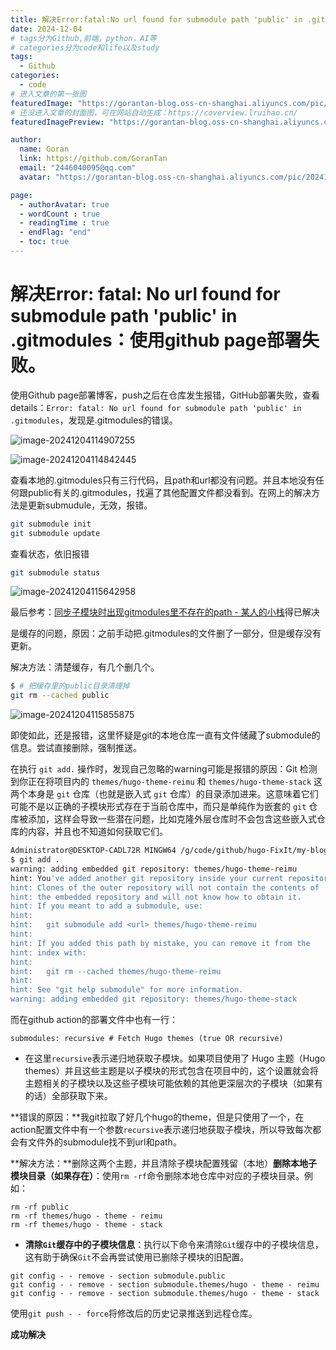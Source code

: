 ```yaml
---
title: 解决Error:fatal:No url found for submodule path 'public' in .gitmodules.使用github page部署失败。
date: 2024-12-04
# tags分为Github,前端，python，AI等
# categories分为code和life以及study
tags:
  - Github
categories:
  - code
# 进入文章的第一张图
featuredImage: "https://gorantan-blog.oss-cn-shanghai.aliyuncs.com/pic/20241204102529533.jpg"
# 还没进入文章的封面图，可在网站自动生成：https://coverview.lruihao.cn/
featuredImagePreview: "https://gorantan-blog.oss-cn-shanghai.aliyuncs.com/pic/20241204120301258.png"

author:
  name: Goran
  link: https://github.com/GoranTan
  email: "2446040095@qq.com"
  avatar: "https://gorantan-blog.oss-cn-shanghai.aliyuncs.com/pic/20241203195700868.png"

page:
  - authorAvatar: true
  - wordCount : true
  - readingTime : true
  - endFlag: "end"
  - toc: true
---
```








# 解决Error: fatal: No url found for submodule path 'public' in .gitmodules：使用github page部署失败。

使用Github page部署博客，push之后在仓库发生报错，GitHub部署失败，查看details：`Error: fatal: No url found for submodule path 'public' in .gitmodules`，发现是.gitmodules的错误。

<!--more-->

![image-20241204114907255](https://gorantan-blog.oss-cn-shanghai.aliyuncs.com/pic/20241204114907288.png)

![image-20241204114842445](https://gorantan-blog.oss-cn-shanghai.aliyuncs.com/pic/20241204114842512.png)

查看本地的.gitmodules只有三行代码，且path和url都没有问题。并且本地没有任何跟public有关的.gitmodules，找遍了其他配置文件都没看到。在网上的解决方法是更新submudule，无效，报错。

```bash
git submodule init
git submodule update
```

查看状态，依旧报错

```bash
git submodule status
```

![image-20241204115642958](https://gorantan-blog.oss-cn-shanghai.aliyuncs.com/pic/20241204115642989.png)

最后参考：[同步子模块时出现gitmodules里不存在的path - 某人的小栈](https://www.fordece.cn/posts/同步子模块时出现gitmodules里不存在的path/)得已解决

是缓存的问题，原因：之前手动把.gitmodules的文件删了一部分，但是缓存没有更新。

解决方法：清楚缓存，有几个删几个。

```bash
$ # 把缓存里的public目录清理掉
git rm --cached public
```

![image-20241204115855875](https://gorantan-blog.oss-cn-shanghai.aliyuncs.com/pic/20241204115855913.png)



即使如此，还是报错，这里怀疑是git的本地仓库一直有文件储藏了submodule的信息。尝试直接删除，强制推送。

在执行 `git add.` 操作时，发现自己忽略的warning可能是报错的原因：Git 检测到你正在将项目内的 `themes/hugo-theme-reimu` 和 `themes/hugo-theme-stack` 这两个本身是 `git` 仓库（也就是嵌入式 `git` 仓库）的目录添加进来。这意味着它们可能不是以正确的子模块形式存在于当前仓库中，而只是单纯作为嵌套的 `git` 仓库被添加，这样会导致一些潜在问题，比如克隆外层仓库时不会包含这些嵌入式仓库的内容，并且也不知道如何获取它们。

```bash
Administrator@DESKTOP-CADL72R MINGW64 /g/code/github/hugo-FixIt/my-blog (main)
$ git add .
warning: adding embedded git repository: themes/hugo-theme-reimu
hint: You've added another git repository inside your current repository.
hint: Clones of the outer repository will not contain the contents of
hint: the embedded repository and will not know how to obtain it.
hint: If you meant to add a submodule, use:
hint:
hint:   git submodule add <url> themes/hugo-theme-reimu
hint:
hint: If you added this path by mistake, you can remove it from the
hint: index with:
hint:
hint:   git rm --cached themes/hugo-theme-reimu
hint:
hint: See "git help submodule" for more information.
warning: adding embedded git repository: themes/hugo-theme-stack
```

而在github action的部署文件中也有一行：

```
submodules: recursive # Fetch Hugo themes (true OR recursive)
```

- 在这里`recursive`表示递归地获取子模块。如果项目使用了 Hugo 主题（Hugo themes）并且这些主题是以子模块的形式包含在项目中的，这个设置就会将主题相关的子模块以及这些子模块可能依赖的其他更深层次的子模块（如果有的话）全部获取下来。



**错误的原因：**我git拉取了好几个hugo的theme，但是只使用了一个，在action配置文件中有一个参数`recursive`表示递归地获取子模块，所以导致每次都会有文件外的submodule找不到url和path。

**解决方法：**删除这两个主题，并且清除子模块配置残留（本地）**删除本地子模块目录（如果存在）**：使用`rm -rf`命令删除本地仓库中对应的子模块目录。例如：

```plaintext
rm -rf public
rm -rf themes/hugo - theme - reimu
rm -rf themes/hugo - theme - stack
```

- **清除`Git`缓存中的子模块信息**：执行以下命令来清除`Git`缓存中的子模块信息，这有助于确保`Git`不会再尝试使用已删除子模块的旧配置。

```plaintext
git config - - remove - section submodule.public
git config - - remove - section submodule.themes/hugo - theme - reimu
git config - - remove - section submodule.themes/hugo - theme - stack
```

使用`git push - - force`将修改后的历史记录推送到远程仓库。

**成功解决**
